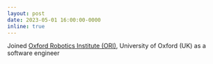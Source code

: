 ```yaml
---
layout: post
date: 2023-05-01 16:00:00-0000
inline: true
---
```

Joined [Oxford Robotics Institute (ORI)](https://ori.ox.ac.uk/), University of Oxford (UK) as a software engineer
